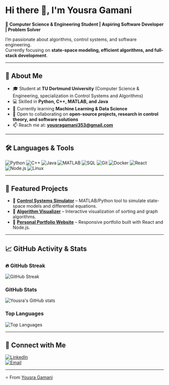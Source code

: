 # Hi there 👋, I'm Yousra Gamani  

🚀 **Computer Science & Engineering Student | Aspiring Software Developer | Problem Solver**  

I’m passionate about algorithms, control systems, and software engineering.  
Currently focusing on **state-space modeling, efficient algorithms, and full-stack development**.  

---

## 🔹 About Me
- 🎓 Student at **TU Dortmund University** (Computer Science & Engineering, specialization in Control Systems and Algorithms)  
- 💻 Skilled in **Python, C++, MATLAB, and Java**  
- 🌱 Currently learning **Machine Learning & Data Science**  
- 🤝 Open to collaborating on **open-source projects, research in control theory, and software solutions**  
- 📫 Reach me at: **yousragamani353@gmail.com**  

---

## 🛠️ Languages & Tools
![Python](https://img.shields.io/badge/-Python-3776AB?style=flat-square&logo=python&logoColor=white) 
![C++](https://img.shields.io/badge/-C++-00599C?style=flat-square&logo=c%2B%2B&logoColor=white)
![Java](https://img.shields.io/badge/-Java-007396?style=flat-square&logo=java&logoColor=white)
![MATLAB](https://img.shields.io/badge/-MATLAB-0076A8?style=flat-square&logo=matlab&logoColor=white)
![SQL](https://img.shields.io/badge/-SQL-4479A1?style=flat-square&logo=postgresql&logoColor=white)
![Git](https://img.shields.io/badge/-Git-F05032?style=flat-square&logo=git&logoColor=white)
![Docker](https://img.shields.io/badge/-Docker-2496ED?style=flat-square&logo=docker&logoColor=white)
![React](https://img.shields.io/badge/-React-61DAFB?style=flat-square&logo=react&logoColor=black)
![Node.js](https://img.shields.io/badge/-Node.js-339933?style=flat-square&logo=nodedotjs&logoColor=white)
![Linux](https://img.shields.io/badge/-Linux-FCC624?style=flat-square&logo=linux&logoColor=black)

---

## 🔹 Featured Projects
- 🔗 [**Control Systems Simulator**](https://github.com/Yousra-Ga/control-simulator) – MATLAB/Python tool to simulate state-space models and differential equations.  
- 🔗 [**Algorithm Visualizer**](https://github.com/Yousra-Ga/algorithm-visualizer) – Interactive visualization of sorting and graph algorithms.  
- 🔗 [**Personal Portfolio Website**](https://github.com/Yousra-Ga/portfolio) – Responsive portfolio built with React and Node.js.  

---

## 📈 GitHub Activity & Stats
### 🔥 GitHub Streak
![GitHub Streak](https://github-readme-streak-stats.herokuapp.com/?user=Yousra-Ga&theme=tokyonight)

### GitHub Stats
![Yousra's GitHub stats](https://github-readme-stats.vercel.app/api?username=Yousra-Ga&show_icons=true&theme=tokyonight)  

### Top Languages
![Top Languages](https://github-readme-stats.vercel.app/api/top-langs/?username=Yousra-Ga&layout=compact&theme=tokyonight)

---

## 🔹 Connect with Me
[![LinkedIn](https://img.shields.io/badge/LinkedIn-blue?style=for-the-badge&logo=linkedin)](https://linkedin.com/in/yousra-gamani)  
[![Email](https://img.shields.io/badge/Email-red?style=for-the-badge&logo=gmail)](mailto:yousragamani353@gmail.com)  

---
⭐️ From [Yousra Gamani](https://github.com/Yousra-Ga)
